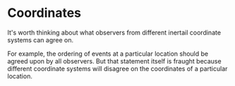# Coordinates

It's worth thinking about what observers from different inertail coordinate systems can agree on.

For example, the ordering of events at a particular location should be agreed upon by all observers.
But that statement itself is fraught because different coordinate systems will disagree on the coordinates of a particular location.
